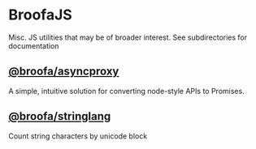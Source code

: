 
# BroofaJS

Misc. JS utilities that may be of broader interest.  See subdirectories for documentation


## [@broofa/asyncproxy](asyncproxy)

A simple, intuitive solution for converting node-style APIs to Promises.
    

## [@broofa/stringlang](stringlang)

Count string characters by unicode block
    
    